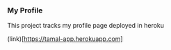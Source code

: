 ### My Profile


This project tracks my profile page deployed in heroku

(link)[https://tamal-app.herokuapp.com]